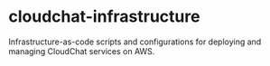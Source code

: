 # cloudchat-infrastructure
Infrastructure-as-code scripts and configurations for deploying and managing CloudChat services on AWS.
